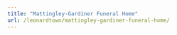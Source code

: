 ```yaml
---
title: "Mattingley-Gardiner Funeral Home"
url: /leonardtown/mattingley-gardiner-funeral-home/
---
```

